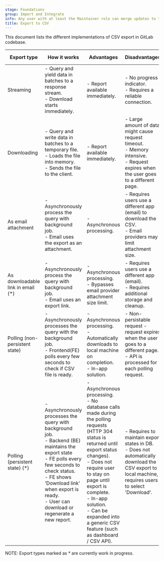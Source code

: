 ```yaml
---
stage: Foundations
group: Import and Integrate
info: Any user with at least the Maintainer role can merge updates to this content. For details, see https://docs.gitlab.com/ee/development/development_processes.html#development-guidelines-review.
title: Export to CSV
---
```


This document lists the different implementations of CSV export in GitLab codebase.

| Export type | How it works | Advantages | Disadvantages | Existing examples                                                                                                                                                                                            |
|---|---|---|---|--------------------------------------------------------------------------------------------------------------------------------------------------------------------------------------------------------------|
| Streaming | - Query and yield data in batches to a response stream.<br>- Download starts immediately. | - Report available immediately. | - No progress indicator.<br>- Requires a reliable connection. | [Export audit event log](../administration/audit_event_reports.md#exporting-audit-events)                                                                                                                                    |
| Downloading | - Query and write data in batches to a temporary file.<br>- Loads the file into memory.<br>- Sends the file to the client. | - Report available immediately. | - Large amount of data might cause request timeout.<br>- Memory intensive.<br>- Request expires when the user goes to a different page. | - [Export Chain of Custody Report](../user/compliance/compliance_center/compliance_chain_of_custody_report.md)<br>- [Export License Usage File](../subscriptions/self_managed/_index.md#export-your-license-usage) |
| As email attachment | - Asynchronously process the query with background job.<br>- Email uses the export as an attachment. | - Asynchronous processing. | - Requires users use a different app (email) to download the CSV.<br>- Email providers may limit attachment size. | - [Export issues](../user/project/issues/csv_export.md)<br>- [Export merge requests](../user/project/merge_requests/csv_export.md)                                                                           |
| As downloadable link in email (*) | - Asynchronously process the query with background job.<br>- Email uses an export link. | - Asynchronous processing.<br>- Bypasses email provider attachment size limit. | - Requires users use a different app (email).<br>- Requires additional storage and cleanup. | [Export User Permissions](https://gitlab.com/gitlab-org/gitlab/-/issues/1772)                                                                                                                                |
| Polling (non-persistent state) | - Asynchronously processes the query with the background job.<br>- Frontend(FE) polls every few seconds to check if CSV file is ready. | - Asynchronous processing.<br>- Automatically downloads to local machine on completion.<br>- In-app solution. | - Non-persistable request - request expires when the user goes to a different page.<br>- API is processed for each polling request. | [Export Vulnerabilities](../user/application_security/vulnerability_report/_index.md#export-vulnerability-details)                                                                                            |
| Polling (persistent state) (*) | - Asynchronously processes the query with background job.<br>- Backend (BE) maintains the export state<br>- FE polls every few seconds to check status.<br>- FE shows 'Download link' when export is ready.<br>- User can download or regenerate a new report. | - Asynchronous processing.<br>- No database calls made during the polling requests (HTTP 304 status is returned until export status changes).<br>- Does not require user to stay on page until export is complete.<br>- In-app solution.<br>- Can be expanded into a generic CSV feature (such as dashboard / CSV API). | - Requires to maintain export states in DB.<br>- Does not automatically download the CSV export to local machine, requires users to select 'Download'. | [Export Merge Commits Report](https://gitlab.com/gitlab-org/gitlab/-/merge_requests/43055)                                                                                                                   |

NOTE:
Export types marked as * are currently work in progress.
